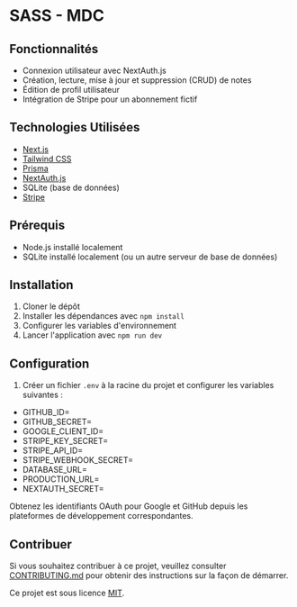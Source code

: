 # SASS - MDC

## Fonctionnalités

- Connexion utilisateur avec NextAuth.js
- Création, lecture, mise à jour et suppression (CRUD) de notes
- Édition de profil utilisateur
- Intégration de Stripe pour un abonnement fictif

## Technologies Utilisées

- [Next.js](https://nextjs.org/)
- [Tailwind CSS](https://tailwindcss.com/)
- [Prisma](https://www.prisma.io/)
- [NextAuth.js](https://next-auth.js.org/)
- SQLite (base de données)
- [Stripe](https://stripe.com/)

## Prérequis

- Node.js installé localement
- SQLite installé localement (ou un autre serveur de base de données)

## Installation

1. Cloner le dépôt
2. Installer les dépendances avec `npm install`
3. Configurer les variables d'environnement
4. Lancer l'application avec `npm run dev`

## Configuration

1. Créer un fichier `.env` à la racine du projet et configurer les variables suivantes :


- GITHUB_ID=
- GITHUB_SECRET=
- GOOGLE_CLIENT_ID=
- STRIPE_KEY_SECRET=
- STRIPE_API_ID=
- STRIPE_WEBHOOK_SECRET=
- DATABASE_URL=
- PRODUCTION_URL=
- NEXTAUTH_SECRET=


Obtenez les identifiants OAuth pour Google et GitHub depuis les plateformes de développement correspondantes.


## Contribuer

Si vous souhaitez contribuer à ce projet, veuillez consulter [CONTRIBUTING.md](CONTRIBUTING.md) pour obtenir des instructions sur la façon de démarrer.

Ce projet est sous licence [MIT](LICENSE).

